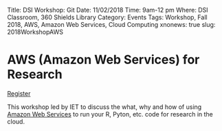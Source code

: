 Title: DSI Workshop: Git
Date: 11/02/2018
Time: 9am-12 pm
Where: DSI Classroom, 360 Shields Library
Category: Events
Tags: Workshop, Fall 2018, AWS, Amazon Web Services, Cloud Computing
xnonews: true
slug: 2018WorkshopAWS

#  AWS (Amazon Web Services) for Research

[Register](https://forms.library.ucdavis.edu/classes/descriptions.php#class216)

This workshop led by IET to discuss the what, why and how of using [Amazon Web Services](https://aws.amazon.com/) to run your R, Pyton, etc. code for research in the cloud.

